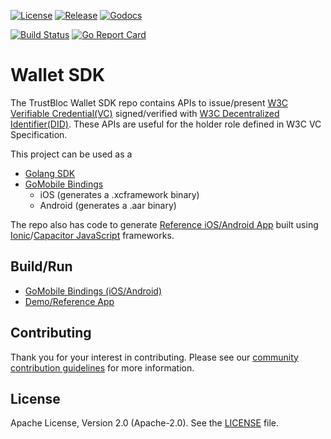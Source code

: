 [![License](https://img.shields.io/badge/License-Apache%202.0-blue.svg)](https://raw.githubusercontent.com/trustbloc/agent-sdk/main/LICENSE)
[![Release](https://img.shields.io/github/release/trustbloc/wallet-sdk.svg?style=flat-square)](https://github.com/trustbloc/wallet-sdk/releases/latest)
[![Godocs](https://img.shields.io/badge/godoc-reference-blue.svg)](https://godoc.org/github.com/trustbloc/wallet-sdk)

[![Build Status](https://github.com/trustbloc/wallet-sdk/actions/workflows/build.yml/badge.svg?branch=main)](https://github.com/trustbloc/wallet-sdk/actions/workflows/build.yml)
[![Go Report Card](https://goreportcard.com/badge/github.com/trustbloc/wallet-sdk)](https://goreportcard.com/report/github.com/trustbloc/wallet-sdk)


# Wallet SDK

The TrustBloc Wallet SDK repo contains APIs to issue/present [W3C Verifiable Credential(VC)](https://www.w3.org/TR/vc-data-model/) signed/verified with [W3C Decentralized Identifier(DID)](https://www.w3.org/TR/did-core/). These APIs are useful for the holder role defined in W3C VC Specification.

This project can be used as a
- [Golang SDK](./pkg/)
- [GoMobile Bindings](./cmd/wallet-sdk-gomobile/) 
  - iOS (generates a .xcframework binary)
  - Android (generates a .aar binary)

The repo also has code to generate [Reference iOS/Android App](demo/app/) built using [Ionic](https://ionicframework.com/)/[Capacitor JavaScript](https://capacitorjs.com/) frameworks.


## Build/Run
- [GoMobile Bindings (iOS/Android)](./cmd/wallet-sdk-gomobile/README.md)
- [Demo/Reference App](demo/app/README.md)


## Contributing
Thank you for your interest in contributing. Please see our
[community contribution guidelines](https://github.com/trustbloc/community/blob/main/CONTRIBUTING.md) for more information.

## License
Apache License, Version 2.0 (Apache-2.0). See the [LICENSE](LICENSE) file.
